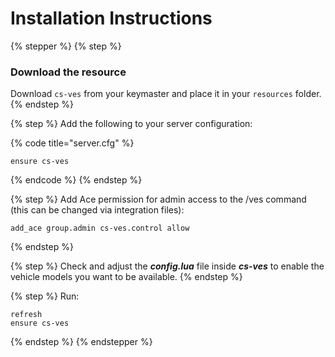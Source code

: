 # Installation Instructions

{% stepper %}
{% step %}
### Download the resource

Download `cs-ves` from your keymaster and place it in your `resources` folder.
{% endstep %}

{% step %}
Add the following to your server configuration:

{% code title="server.cfg" %}
```
ensure cs-ves
```
{% endcode %}
{% endstep %}

{% step %}
Add Ace permission for admin access to the /ves command (this can be changed via integration files):

```
add_ace group.admin cs-ves.control allow
```
{% endstep %}

{% step %}
Check and adjust the _**config.lua**_ file inside _**cs-ves**_ to enable the vehicle models you want to be available.
{% endstep %}

{% step %}
Run:

```
refresh
ensure cs-ves
```
{% endstep %}
{% endstepper %}
